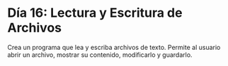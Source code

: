 # Día 16: Lectura y Escritura de Archivos

Crea un programa que lea y escriba archivos de texto. Permite al usuario abrir un archivo, mostrar su contenido, modificarlo y guardarlo.